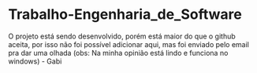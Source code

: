 # Trabalho-Engenharia_de_Software

O projeto está sendo desenvolvido, porém está maior do que o github aceita, por isso não foi possível adicionar aqui, mas foi enviado pelo email pra dar uma olhada (obs: Na minha opinião está lindo e funciona no windows) - Gabi
